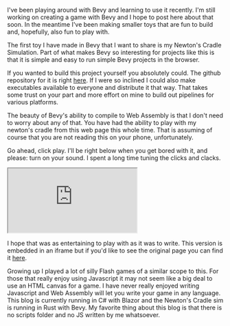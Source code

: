 I've been playing around with Bevy and learning to use it recently. I'm still working on creating a game with Bevy and I hope to post here about that soon. In the meantime I've been making smaller toys that are fun to build and, hopefully, also fun to play with.

The first toy I have made in Bevy that I want to share is my Newton's Cradle Simulation. Part of what makes Bevy so interesting for projects like this is that it is simple and easy to run simple Bevy projects in the browser.

If you wanted to build this project yourself you absolutely could. The github repository for it is right [here](https://github.com/Sorrien/newtons_cradle). If I were so inclined I could also make executables available to everyone and distribute it that way. That takes some trust on your part and more effort on mine to build out pipelines for various platforms.

The beauty of Bevy's ability to compile to Web Assembly is that I don't need to worry about any of that. You have had the ability to play with my newton's cradle from this web page this whole time. That is assuming of course that you are not reading this on your phone, unfortunately.

Go ahead, click play. I'll be right below when you get bored with it, and please: turn on your sound. I spent a long time tuning the clicks and clacks.

<div class="embed-responsive embed-responsive-16by9">
  <iframe class="embed-responsive-item" src="https://sorrien.github.io/newtons_cradle/"></iframe>
</div>

I hope that was as entertaining to play with as it was to write. This version is embedded in an iframe but if you'd like to see the original page you can find it [here](https://sorrien.github.io/newtons_cradle/).

Growing up I played a lot of silly Flash games of a similar scope to this. For those that really enjoy using Javascript it may not seem like a big deal to use an HTML canvas for a game. I have never really enjoyed writing Javascript and Web Assembly will let you write your game in any language. This blog is currently running in C# with Blazor and the Newton's Cradle sim is running in Rust with Bevy. My favorite thing about this blog is that there is no scripts folder and no JS written by me whatsoever.